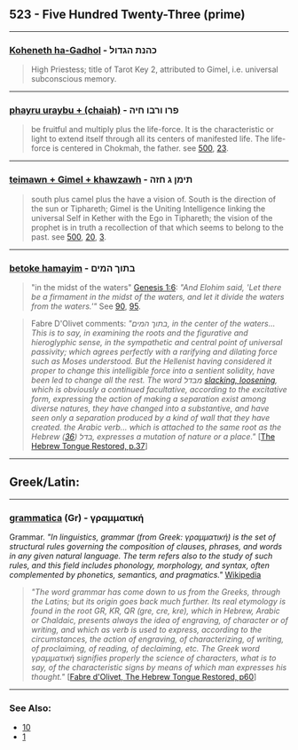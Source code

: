 ## 523 - Five Hundred Twenty-Three (prime)

---

### [Koheneth ha-Gadhol](/keys/KHNTh.HGDVL) - כהנת הגדול
> High Priestess; title of Tarot Key 2, attributed to Gimel, i.e. universal subconscious memory.

---

### [phayru uraybu + (chaiah)](/keys/PRV.VRBV.ChIH) - פרו ורבו חיה
> be fruitful and multiply plus the life-force. It is the characteristic or light to extend itself through all its centers of manifested life. The life-force is centered in Chokmah, the father. see [500](500), [23](23).

---

### [teimawn + Gimel + khawzawh](/keys/ThIMN.G.ChZH) - תימן ג חזה
> south plus camel plus the have a vision of. South is the direction of the sun or Tiphareth; Gimel is the Uniting Intelligence linking the universal Self in Kether with the Ego in Tiphareth; the vision of the prophet is in truth a recollection of that which seems to belong to the past. see [500](500), [20](20), [3](3).

---

### [betoke hamayim](/keys/BThVK.HMIM) - בתוך המים
> "in the midst of the waters" [Genesis 1:6](http://biblehub.com//.htm): *"And Elohim said, 'Let there be a firmament in the midst of the waters, and let it divide the waters from the waters.'"* See [90](90), [95](95).

> Fabre D'Olivet comments: *"בתוך המים, in the center of the waters... This is to say, in examining the roots and the figurative and hieroglyphic sense, in the sympathetic and central point of universal passivity; which agrees perfectly with a rarifying and dilating force such as Moses understood. But the Hellenist having considered it proper to change this intelligible force into a sentient solidity, have been led to change all the rest. The word מבדל [slacking, loosening](/keys/MBDL), which is obviously a continued facultative, according to the excitative form, expressing the action of making a separation exist among diverse natures, they have changed into a substantive, and have seen only a separation produced by a kind of wall that they have created. the Arabic verb... which is attached to the same root as the Hebrew בדל ([36](36)), expresses a mutation of nature or a place."* [[The Hebrew Tongue Restored, p.37](https://archive.org/stream/hebraictongueres00fabriala#page/36/mode/2up)]

---

## Greek/Latin:

---

### [grammatica](/greek?word=grammatikh) (Gr) - γραμματική
Grammar. *"In linguistics, grammar (from Greek: γραμματική) is the set of structural rules governing the composition of clauses, phrases, and words in any given natural language. The term refers also to the study of such rules, and this field includes phonology, morphology, and syntax, often complemented by phonetics, semantics, and pragmatics."* [Wikipedia](https://en.wikipedia.org/wiki/Grammar)

> *"The word grammar has come down to us from the Greeks, through the Latins; but its origin goes back much further. Its real etymology is found in the root GR, KR, QR (gre, cre, kre), which in Hebrew, Arabic or Chaldaic, presents always the idea of engraving, of character or of writing, and which as verb is used to express, according to the circumstances, the action of engraving, of characterizing, of writing, of proclaiming, of reading, of declaiming, etc. The Greek word γραμματική signifies properly the science of characters, what is to say, of the characteristic signs by means of which man expresses his thought."* [[Fabre d'Olivet, The Hebrew Tongue Restored, p60](https://archive.org/stream/hebraictongueres00fabriala#page/n81/mode/2up)]

---

### See Also:

- [10](10)
- [1](1)

